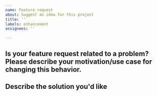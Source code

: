 ```yaml
---
name: Feature request
about: Suggest an idea for this project
title: ''
labels: enhancement
assignees: ''

---
```


## Is your feature request related to a problem? Please describe your motivation/use case for changing this behavior.


## Describe the solution you'd like




